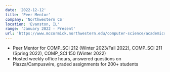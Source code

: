 ```yaml
---
date: '2022-12-12'
title: 'Peer Mentor'
company: 'Northwestern CS'
location: 'Evanston, IL'
range: 'January 2022 - Present'
url: 'https://www.mccormick.northwestern.edu/computer-science/academics/undergraduate/peer-mentor-program/'
---
```


- Peer Mentor for COMP_SCI 212 (Winter 2023/Fall 2022), COMP_SCI 211 (Spring 2022), COMP_SCI 150 (Winter 2022)
- Hosted weekly office hours, answered questions on Piazza/Campuswire, graded assignments for 200+ students
